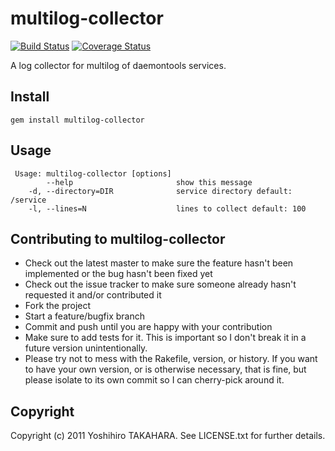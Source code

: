 # multilog-collector

[![Build Status](https://travis-ci.org/tumf/multilog-collector.svg?branch=master)](https://travis-ci.org/tumf/multilog-collector)
[![Coverage Status](https://coveralls.io/repos/tumf/multilog-collector/badge.png)](https://coveralls.io/r/tumf/multilog-collector)

A log collector for multilog of daemontools services.

## Install

    gem install multilog-collector

## Usage

```
 Usage: multilog-collector [options]
        --help                       show this message
    -d, --directory=DIR              service directory default: /service
    -l, --lines=N                    lines to collect default: 100
```

## Contributing to multilog-collector
 
* Check out the latest master to make sure the feature hasn't been implemented or the bug hasn't been fixed yet
* Check out the issue tracker to make sure someone already hasn't requested it and/or contributed it
* Fork the project
* Start a feature/bugfix branch
* Commit and push until you are happy with your contribution
* Make sure to add tests for it. This is important so I don't break it in a future version unintentionally.
* Please try not to mess with the Rakefile, version, or history. If you want to have your own version, or is otherwise necessary, that is fine, but please isolate to its own commit so I can cherry-pick around it.

## Copyright

Copyright (c) 2011 Yoshihiro TAKAHARA. See LICENSE.txt for further details.

